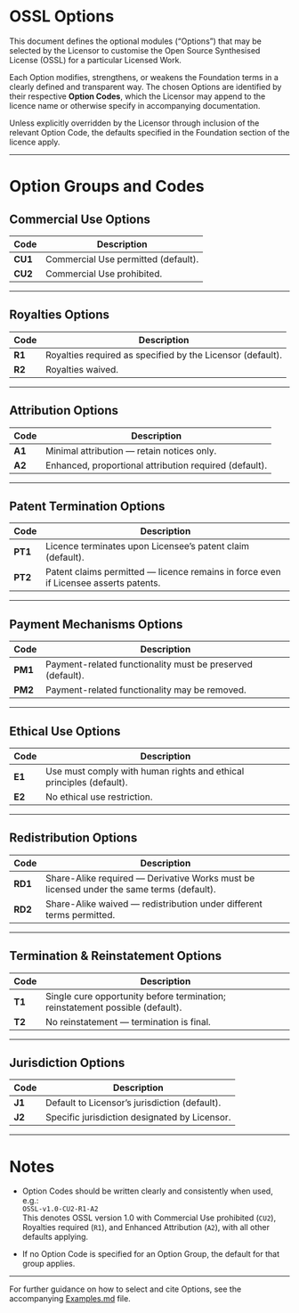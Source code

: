 # OSSL Options

This document defines the optional modules (“Options”) that may be selected by the Licensor to customise the Open Source Synthesised License (OSSL) for a particular Licensed Work.

Each Option modifies, strengthens, or weakens the Foundation terms in a clearly defined and transparent way. The chosen Options are identified by their respective **Option Codes**, which the Licensor may append to the licence name or otherwise specify in accompanying documentation.

Unless explicitly overridden by the Licensor through inclusion of the relevant Option Code, the defaults specified in the Foundation section of the licence apply.

---

# Option Groups and Codes

## Commercial Use Options

| Code   | Description |
|--------|-------------|
| **CU1** | Commercial Use permitted (default). |
| **CU2** | Commercial Use prohibited. |

---

## Royalties Options

| Code   | Description |
|--------|-------------|
| **R1**  | Royalties required as specified by the Licensor (default). |
| **R2**  | Royalties waived. |

---

## Attribution Options

| Code   | Description |
|--------|-------------|
| **A1**  | Minimal attribution — retain notices only. |
| **A2**  | Enhanced, proportional attribution required (default). |

---

## Patent Termination Options

| Code   | Description |
|--------|-------------|
| **PT1** | Licence terminates upon Licensee’s patent claim (default). |
| **PT2** | Patent claims permitted — licence remains in force even if Licensee asserts patents. |

---

## Payment Mechanisms Options

| Code   | Description |
|--------|-------------|
| **PM1** | Payment-related functionality must be preserved (default). |
| **PM2** | Payment-related functionality may be removed. |

---

## Ethical Use Options

| Code   | Description |
|--------|-------------|
| **E1**  | Use must comply with human rights and ethical principles (default). |
| **E2**  | No ethical use restriction. |

---

## Redistribution Options

| Code   | Description |
|--------|-------------|
| **RD1** | Share-Alike required — Derivative Works must be licensed under the same terms (default). |
| **RD2** | Share-Alike waived — redistribution under different terms permitted. |

---

## Termination & Reinstatement Options

| Code   | Description |
|--------|-------------|
| **T1**  | Single cure opportunity before termination; reinstatement possible (default). |
| **T2**  | No reinstatement — termination is final. |

---

## Jurisdiction Options

| Code   | Description |
|--------|-------------|
| **J1**  | Default to Licensor’s jurisdiction (default). |
| **J2**  | Specific jurisdiction designated by Licensor. |

---

# Notes

- Option Codes should be written clearly and consistently when used, e.g.:  
  `OSSL-v1.0-CU2-R1-A2`  
  This denotes OSSL version 1.0 with Commercial Use prohibited (`CU2`), Royalties required (`R1`), and Enhanced Attribution (`A2`), with all other defaults applying.
  
- If no Option Code is specified for an Option Group, the default for that group applies.

---

For further guidance on how to select and cite Options, see the accompanying [Examples.md](GithubRepo/Examples.md) file.
